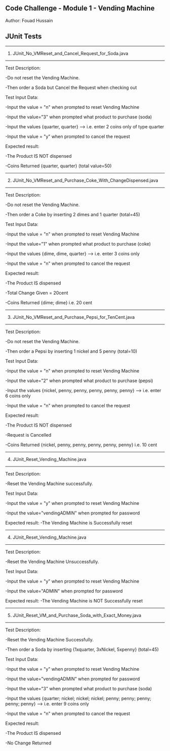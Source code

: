 Code Challenge - Module 1 - Vending Machine
-----------------------------------------------------------------------------------
Author: Fouad Hussain


JUnit Tests
------------------------------------------------------------------------------------

----------------------------------------------------
1. JUnit_No_VMReset_and_Cancel_Request_for_Soda.java
----------------------------------------------------
Test Description: 

-Do not reset the Vending Machine. 

-Then order a Soda but Cancel the Request when checking out

Test Input Data:

-Input the value = "n" when prompted to reset Vending Machine

-Input the value="3" when prompted what product to purchase (soda)

-Input the values {quarter, quarter} --> i.e. enter 2 coins only of type quarter

-Input the value = "y" when prompted to cancel the request

Expected result:

-The Product IS NOT dispensed

-Coins Returned {quarter, quarter} (total value=50)


----------------------------------------------------
2. JUnit_No_VMReset_and_Purchase_Coke_With_ChangeDispensed.java
----------------------------------------------------
Test Description: 

-Do not reset the Vending Machine. 

-Then order a Coke by inserting 2 dimes and 1 quarter (total=45)

Test Input Data:

-Input the value = "n" when prompted to reset Vending Machine

-Input the value="1" when prompted what product to purchase (coke)

-Input the values {dime, dime, quarter} --> i.e. enter 3 coins only

-Input the value = "n" when prompted to cancel the request

Expected result:

-The Product IS dispensed

-Total Change Given = 20cent

-Coins Returned {dime; dime} i.e. 20 cent




----------------------------------------------------
3. JUnit_No_VMReset_and_Purchase_Pepsi_for_TenCent.java
----------------------------------------------------
Test Description: 

-Do not reset the Vending Machine. 

-Then order a Pepsi by inserting 1 nickel and 5 penny (total=10)

Test Input Data:

-Input the value = "n" when prompted to reset Vending Machine

-Input the value="2" when prompted what product to purchase (pepsi)

-Input the values {nickel, penny, penny, penny, penny, penny} --> i.e. enter 6 coins only

-Input the value = "n" when prompted to cancel the request

Expected result:

-The Product IS NOT dispensed

-Request is Cancelled

-Coins Returned {nickel, penny, penny, penny, penny, penny} i.e. 10 cent

----------------------------------------------------
4. JUnit_Reset_Vending_Machine.java
----------------------------------------------------
Test Description: 

-Reset the Vending Machine successfully. 

Test Input Data:

-Input the value = "y" when prompted to reset Vending Machine

-Input the value="vendingADMIN" when prompted for password

Expected result:
-The Vending Machine is Successfully reset

----------------------------------------------------
4. JUnit_Reset_Vending_Machine.java
----------------------------------------------------
Test Description: 

-Reset the Vending Machine Unsuccessfully. 

Test Input Data:

-Input the value = "y" when prompted to reset Vending Machine

-Input the value="ADMIN" when prompted for password

Expected result:
-The Vending Machine is NOT Successfully reset

----------------------------------------------------
5. JUnit_Reset_VM_and_Purchase_Soda_with_Exact_Money.java
----------------------------------------------------
Test Description: 

-Reset the Vending Machine Successfully. 

-Then order a Soda by inserting {1xquarter, 3xNickel, 5xpenny} (total=45)

Test Input Data:

-Input the value = "y" when prompted to reset Vending Machine

-Input the value="vendingADMIN" when prompted for password

-Input the value="3" when prompted what product to purchase (soda)

-Input the values {quarter; nickel; nickel; nickel; penny; penny; penny; penny; penny} --> i.e. enter 9 coins only

-Input the value = "n" when prompted to cancel the request

Expected result:

-The Product IS dispensed

-No Change Returned
